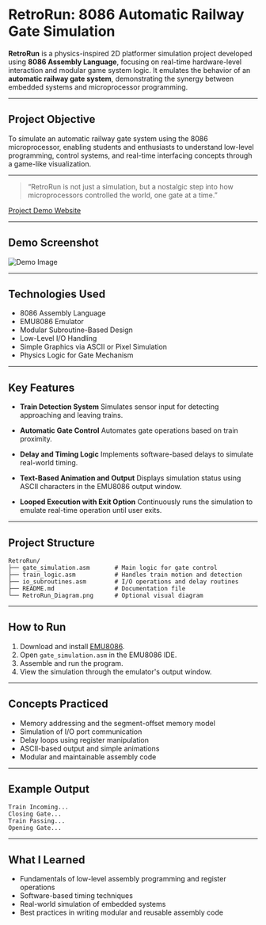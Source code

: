 # RetroRun: 8086 Automatic Railway Gate Simulation

**RetroRun** is a physics-inspired 2D platformer simulation project developed using **8086 Assembly Language**, focusing on real-time hardware-level interaction and modular game system logic. It emulates the behavior of an **automatic railway gate system**, demonstrating the synergy between embedded systems and microprocessor programming.

---

## Project Objective

To simulate an automatic railway gate system using the 8086 microprocessor, enabling students and enthusiasts to understand low-level programming, control systems, and real-time interfacing concepts through a game-like visualization.

---

> “RetroRun is not just a simulation, but a nostalgic step into how microprocessors controlled the world, one gate at a time.”

[Project Demo Website](https://arun-r-007.github.io/RetroRun-8086-RailwayGate/)

---

## Demo Screenshot

![Demo Image](https://github.com/user-attachments/assets/d195dcde-4a43-48d4-856a-0754400ee482)

---

## Technologies Used

* 8086 Assembly Language
* EMU8086 Emulator
* Modular Subroutine-Based Design
* Low-Level I/O Handling
* Simple Graphics via ASCII or Pixel Simulation
* Physics Logic for Gate Mechanism

---

## Key Features

* **Train Detection System**
  Simulates sensor input for detecting approaching and leaving trains.

* **Automatic Gate Control**
  Automates gate operations based on train proximity.

* **Delay and Timing Logic**
  Implements software-based delays to simulate real-world timing.

* **Text-Based Animation and Output**
  Displays simulation status using ASCII characters in the EMU8086 output window.

* **Looped Execution with Exit Option**
  Continuously runs the simulation to emulate real-time operation until user exits.

---

## Project Structure

```
RetroRun/
├── gate_simulation.asm       # Main logic for gate control
├── train_logic.asm           # Handles train motion and detection
├── io_subroutines.asm        # I/O operations and delay routines
├── README.md                 # Documentation file
└── RetroRun_Diagram.png      # Optional visual diagram
```

---

## How to Run

1. Download and install [EMU8086](https://emu8086-microprocessor-emulator.software.informer.com/).
2. Open `gate_simulation.asm` in the EMU8086 IDE.
3. Assemble and run the program.
4. View the simulation through the emulator's output window.

---

## Concepts Practiced

* Memory addressing and the segment-offset memory model
* Simulation of I/O port communication
* Delay loops using register manipulation
* ASCII-based output and simple animations
* Modular and maintainable assembly code

---

## Example Output

```
Train Incoming...
Closing Gate...
Train Passing...
Opening Gate...
```

---

## What I Learned

* Fundamentals of low-level assembly programming and register operations
* Software-based timing techniques
* Real-world simulation of embedded systems
* Best practices in writing modular and reusable assembly code
